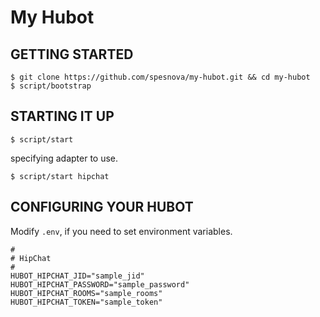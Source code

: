 # My Hubot

## GETTING STARTED

```
$ git clone https://github.com/spesnova/my-hubot.git && cd my-hubot
$ script/bootstrap
```

## STARTING IT UP

```
$ script/start
```

specifying adapter to use.

```
$ script/start hipchat
```

## CONFIGURING YOUR HUBOT
Modify `.env`, if you need to set environment variables.

```
#
# HipChat
#
HUBOT_HIPCHAT_JID="sample_jid"
HUBOT_HIPCHAT_PASSWORD="sample_password"
HUBOT_HIPCHAT_ROOMS="sample_rooms"
HUBOT_HIPCHAT_TOKEN="sample_token"
```
